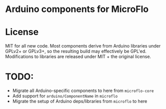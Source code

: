 Arduino components for MicroFlo
=====================


# License
MIT for all new code.
Most components derive from Arduino libraries under GPLv2+ or GPLv3+,
so the resulting build may effectively be GPL'ed.
Modifications to libraries are released under MIT + the original license.

# TODO:

* Migrate all Arduino-specific components to here from `microflo-core`
* Add support for `arduino/ComponentName` in `microflo`
* Migrate the setup of Arduino deps/libraries from `microflo` to here
